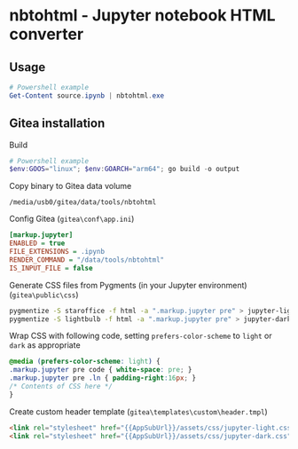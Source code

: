 # nbtohtml - Jupyter notebook HTML converter

## Usage

```powershell
# Powershell example
Get-Content source.ipynb | nbtohtml.exe
```

## Gitea installation

Build

```powershell
# Powershell example
$env:GOOS="linux"; $env:GOARCH="arm64"; go build -o output
```

Copy binary to Gitea data volume

```
/media/usb0/gitea/data/tools/nbtohtml
```

Config Gitea (`gitea\conf\app.ini`)

```ini
[markup.jupyter]
ENABLED = true
FILE_EXTENSIONS = .ipynb
RENDER_COMMAND = "/data/tools/nbtohtml"
IS_INPUT_FILE = false
```

Generate CSS files from Pygments (in your Jupyter environment) (`gitea\public\css`)

```bash
pygmentize -S staroffice -f html -a ".markup.jupyter pre" > jupyter-light.css
pygmentize -S lightbulb -f html -a ".markup.jupyter pre" > jupyter-dark.css
```

Wrap CSS with following code, setting `prefers-color-scheme` to `light` or `dark` as appropriate

```css
@media (prefers-color-scheme: light) {
.markup.jupyter pre code { white-space: pre; }
.markup.jupyter pre .ln { padding-right:16px; }
/* Contents of CSS here */
}
```

Create custom header template (`gitea\templates\custom\header.tmpl`)

```html
<link rel="stylesheet" href="{{AppSubUrl}}/assets/css/jupyter-light.css" />
<link rel="stylesheet" href="{{AppSubUrl}}/assets/css/jupyter-dark.css" />
```

